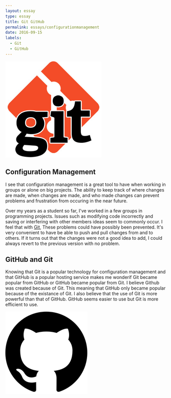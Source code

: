 ```yaml
---
layout: essay
type: essay
title: Git GitHub
permalink: essays/configurationmanagement
date: 2016-09-15
labels:
  - Git
  - GitHub
---
```


<img class="ui medium right floated rounded image" src="../images/git.jpg">

## Configuration Management

I see that configuration management is a great tool to have when working in groups or alone on big projects. The ability to keep track of where changes are made, when changes are made, and who made changes can prevent problems and frustration from occuring in the near future.

Over my years as a student so far, I've worked in a few groups in programming projects. Issues such as modifying code incorrectly and saving or interfering with other members ideas seem to commonly occur. I feel that with [Git](https://git-scm.com/), These problems could have possibly been prevented. It's very convenient to have be able to push and pull changes from and to others. If it turns out that the changes were not a good idea to add, I could always revert to the previous version with no problem.

## GitHub and Git


Knowing that Git is a popular technology for configuration management and that GitHub is a popular hosting service makes me wonderif Git became popular from GitHub or GitHub became popular from Git. I believe Github was created because of Git. This meaning that GitHub only became popular because of the existance of Git. I also believe that the use of Git is more powerful than that of GitHub. GitHub seems easier to use but Git is more efficient to use.

<img class="ui medium right floated rounded image" src="../images/github.png">
